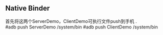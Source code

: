## Native Binder   
首先将这两个ServerDemo，ClientDemo可执行文件push到手机 .  
#adb push ServerDemo /system/bin
#adb push ClientDemo /system/bin 

